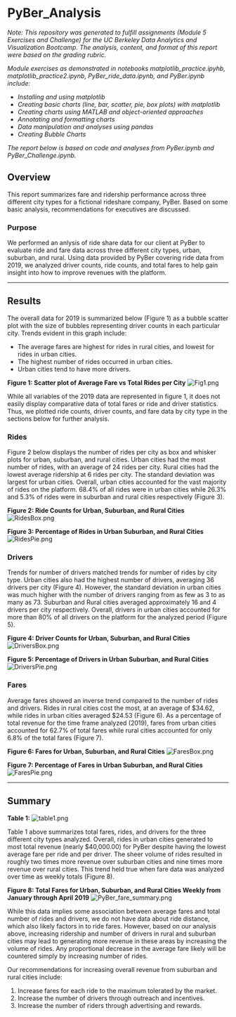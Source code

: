 # PyBer_Analysis

*Note: This repository was generated to fulfill assignments (Module 5 Exercises and Challenge) for the UC Berkeley Data Analytics and Visualization Bootcamp. The analysis, content, and format of this report were based on the grading rubric.* 

*Module exercises as demonstrated in notebooks matplotlib_practice.ipyhb, matplotlib_practice2.ipynb, PyBer_ride_data.ipynb, and PyBer.ipynb include:*

- *Installing and using matplotlib*
- *Creating basic charts (line, bar, scatter, pie, box plots) with matplotlib*
- *Creating charts using MATLAB and object-oriented approaches*
- *Annotating and formatting charts*
- *Data manipulation and analyses using pandas*
- *Creating Bubble Charts*


*The report below is based on code and analyses from PyBer.ipynb and PyBer_Challenge.ipynb.*


## Overview

This report summarizes fare and ridership performance across three different city types for a fictional rideshare company, PyBer. Based on some basic analysis, recommendations for executives are discussed.

### Purpose
We performed an anlysis of ride share data for our client at PyBer to evaluate ride and fare data across three different city types, urban, suburban, and rural. Using data provided by PyBer covering ride data from 2019, we analyzed driver counts, ride counts, and total fares to help gain insight into how to improve revenues with the platform. 


---

## Results

The overall data for 2019 is summarized below (Figure 1) as a bubble scatter plot with the size of bubbles representing driver counts in each particular city. Trends evident in this graph include:
- The average fares are highest for rides in rural cities, and lowest for rides in urban cities.
- The highest number of rides occurred in urban cities.
- Urban cities tend to have more drivers.


**Figure 1: Scatter plot of Average Fare vs Total Rides per City**
![Fig1.png](/Analysis/Fig1.png)


While all variables of the 2019 data are represented in figure 1, it does not easily display comparative data of total fares or ride and driver statistics. Thus, we plotted ride counts, driver counts, and fare data by city type in the sections below for further analysis.

### Rides

Figure 2 below displays the number of rides per city as box and whisker plots for urban, suburban, and rural cities. Urban cities had the most number of rides, with an average of 24 rides per city. Rural cities had the lowest average ridership at 6 rides per city. The standard deviation was largest for urban cities. Overall, urban cities accounted for the vast majority of rides on the platform. 68.4% of all rides were in urban cities while 26.3% and 5.3% of rides were in suburban and rural cities respectively (Figure 3). 

**Figure 2: Ride Counts for Urban, Suburban, and Rural Cities**
![RidesBox.png](/Analysis/RidesBox.png)



**Figure 3: Percentage of Rides in Urban Suburban, and Rural Cities**
![RidesPie.png](/Analysis/RidesPie.png)


### Drivers

Trends for number of drivers matched trends for number of rides by city type. Urban cities also had the highest number of drivers, averaging 36 drivers per city (Figure 4). However, the standard deviation in urban cities was much higher with the number of drivers ranging from as few as 3 to as many as 73. Suburban and Rural cities averaged approximately 16 and 4 drivers per city respectively. Overall, drivers in urban cities accounted for more than 80% of all drivers on the platform for the analyzed period (Figure 5).

**Figure 4: Driver Counts for Urban, Suburban, and Rural Cities**
![DriversBox.png](/Analysis/DriversBox.png)


**Figure 5: Percentage of Drivers in Urban Suburban, and Rural Cities**
![DriversPie.png](/Analysis/DriversPie.png)


### Fares

Average fares showed an inverse trend compared to the number of rides and drivers. Rides in rural cities cost the most, at an average of $34.62, while rides in urban cities averaged $24.53 (Figure 6). As a percentage of total revenue for the time frame analyzed (2019), fares from urban cities accounted for 62.7% of total fares while rural cities accounted for only 6.8% of the total fares (Figure 7). 

**Figure 6: Fares for Urban, Suburban, and Rural Cities**
![FaresBox.png](/Analysis/FaresBox.png)


**Figure 7: Percentage of Fares in Urban Suburban, and Rural Cities**
![FaresPie.png](/Analysis/FaresPie.png)


---

## Summary

**Table 1:**
![table1.png](/Images/table1.png)

Table 1 above summarizes total fares, rides, and drivers for the three different city types analyzed. Overall, rides in urban cities generated to most total revenue (nearly $40,000.00) for PyBer despite having the lowest average fare per ride and per driver. The sheer volume of rides resulted in roughly two times more revenue over suburban cities and nine times more revenue over rural cities. This trend held true when fare data was analyzed over time as weekly totals (Figure 8).


**Figure 8: Total Fares for Urban, Suburban, and Rural Cities Weekly from January through April 2019**
![PyBer_fare_summary.png](/Analysis/PyBer_fare_summary.png)



While this  data implies some association between average fares and total number of rides and drivers, we do not have data about ride distance, which also likely factors in to ride fares. However, based on our analysis above, increasing ridership and number of drivers in rural and suburban cities may lead to generating more revenue in these areas by increasing the volume of rides. Any proportional decrease in the average fare likely will be countered simply by increasing number of rides. 

Our recommendations for increasing overall revenue from suburban and rural cities include:
1. Increase fares for each ride to the maximum tolerated by the market.
2. Increase the number of drivers through outreach and incentives.
3. Increase the number of riders through advertising and rewards.



